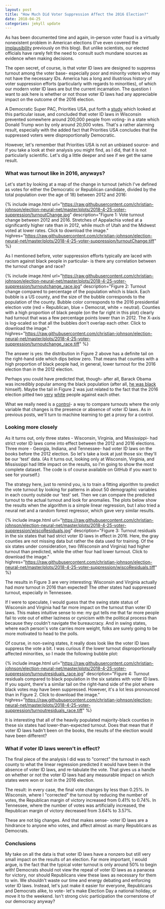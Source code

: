 ```yaml
---
layout: post
title: "How Much Did Voter Suppression Affect the 2016 Election?"
date: 2018-04-25
categories: jekyll update
---
```

As has been documented time and again, in-person voter fraud is a virtually nonexistent problem in American elections (I've even covered the [implausibility](https://christian-johnson.github.io/alabama) previously on this blog).
But unlike scientists, our elected officials have rarely felt the need to consult such mundane sources as evidence when making decisions.


The open secret, of course, is that voter ID laws are designed to suppress turnout among the voter base- especially poor and minority voters who may not have the necessary IDs.
America has a long and illustrious history of voter suppression efforts (particularly with regards to minorities), of which our modern voter ID laws are but the current incarnation.
The question I want to ask here is whether or not those voter ID laws had any appreciable impact on the outcome of the 2016 election.

A Democratic Super PAC, Priorities USA, put forth a [study](https://www.scribd.com/document/347821649/Priorities-USA-Voter-Suppression-Memo) which looked at this particular issue, and concluded that voter ID laws in Wisconsin
prevented somewhere around 200,000 people from voting- in a state which Donald Trump won by only around 20,000 votes.
That's a rather alarming result, especially with the added fact that Priorities USA concludes that the suppressed voters were disproportionally Democratic.

However, let's remember that Priorities USA is not an unbiased source- and if you take a look at their analysis you might find, as I did, that it is not particularly scientific.
Let's dig a little deeper and see if we get the same result.

### What was turnout like in 2016, anyways?
Let's start by looking at a map of the change in turnout (which I've defined as votes for either the Democratic or Republican candidate, divided by the total population over the age of 18) between 2012 and 2016:

{% include image.html url="https://raw.githubusercontent.com/christian-johnson/election-neural-net/master/plots/2018-4-25-voter-suppression/turnoutChange.jpg" description="Figure 1: Vote turnout change between 2012 and 2016. Stretches of Appalachia voted at a significantly higher rate than in 2012, while much of Utah and the Midwest voted at lower rates. Click to download the image." highres="https://raw.githubusercontent.com/christian-johnson/election-neural-net/master/plots/2018-4-25-voter-suppression/turnoutChange.tiff" %}

As I mentioned before, voter suppression efforts typically are laced with racism against black people in particular- is there any correlation between the turnout change and race?

{% include image.html url="https://raw.githubusercontent.com/christian-johnson/election-neural-net/master/plots/2018-4-25-voter-suppression/turnoutchange_race.jpg" description="Figure 2: Turnout change compared to percentage of the population which is black. Each bubble is a US county, and the size of the bubble corresponds to the population of the county. Bubble color corresponds to the 2016 presidential election vote (red = Republican, blue = Democrat, white = neutral). Counties with a high proportion of black people (on the far right in this plot) clearly had turnout that was a few percentage points lower than in 2012. The X-axis is log-scaled so that all the bubbles don't overlap each other. Click to download the image." highres="https://raw.githubusercontent.com/christian-johnson/election-neural-net/master/plots/2018-4-25-voter-suppression/turnoutchange_race.tiff" %}

The answer is yes: the distribution in Figure 2 above has a definite tail on the right-hand side which dips below zero.
That means that counties with a high proportion of black people had, in general, lower turnout for the 2016 election than in the 2012 election.

Perhaps you could have predicted that, though- after all, Barack Obama was incredibly popular among the black population (after all, [he was black](https://www.theatlantic.com/magazine/archive/2017/01/my-president-was-black/508793/) himself).
Maybe the tail in Figure 2 was just related to the fact that the 2016 election pitted two [very](https://www.youtube.com/watch?v=ppgk9Mj1n88]) [white](https://www.theatlantic.com/magazine/archive/2017/10/the-first-white-president-ta-nehisi-coates/537909/) people against each other.

What we really need is a [control](https://en.wikipedia.org/wiki/Scientific_control)- a way to compare turnouts where the only variable that changes is the presence or absence of voter ID laws.
As in previous posts, we'll turn to machine learning to get a proxy for a control.

### Looking more closely
As it turns out, only three states - Wisconsin, Virginia, and Mississippi- had strict voter ID laws come into effect between the 2012 and 2016 elections.
Three more - Georgia, Indiana, and Tennessee- had voter ID laws on the books before the 2012 election.
So let's take a look at just those six: they'll be our 'test' data.
(As it turns out, looking only at Wisconsin, Virginia, and Mississippi had little impact on the results, so I'm going to show the most complete dataset.
The code is of course available on GitHub if you want to see for yourself.)

The strategy here, just to remind you, is to train a fitting algorithm to predict the vote turnout by looking for patterns in about 50 demographic variables in each county outside our 'test' set.
Then we can compare the predicted turnout to the actual turnout and look for anomalies.
The plots below show the results when the algorithm is a simple linear regression, but I also tried a neural net and a random forest regressor, which gave very similar results.

{% include image.html url="https://raw.githubusercontent.com/christian-johnson/election-neural-net/master/plots/2018-4-25-voter-suppression/wiscoResiduals.jpg" description="Figure 3: Turnout residuals in the six states that had strict voter ID laws in effect in 2016. Here, the gray counties are not missing data but rather the data used for training. Of the six states under consideration, two (Wisconsin and Virginia) had higher turnout than predicted, while the other four had lower turnout. Click to download the image." highres="https://raw.githubusercontent.com/christian-johnson/election-neural-net/master/plots/2018-4-25-voter-suppression/wiscoResiduals.tiff" %}

The results in Figure 3 are very interesting: Wisconsin and Virginia actually had *more* turnout in 2016 than expected!
The other states had suppressed turnout, especially in Tennessee.

If I were to speculate, I would guess that the swing state status of Wisconsin and Virginia had far more impact on the turnout than voter ID laws.
This makes intuitive sense to me: my gut tells me that far more people fail to vote out of either laziness or cynicism with the political process than because they couldn't navigate the bureaucracy.
And in swing states, where each person's vote carries more weight, folks are surely going to be more motivated to head to the polls.

Of course, in non-swing states, it really does look like the voter ID laws suppress the vote a bit.
I was curious if the lower turnout disproportionally affected minorities, so I made the following bubble plot:

{% include image.html url="https://raw.githubusercontent.com/christian-johnson/election-neural-net/master/plots/2018-4-25-voter-suppression/turnoutresiduals_race.jpg" description="Figure 4: Turnout residuals compared to black population in the six satates with voter ID laws. If you squint, there's a similar tail on the right-hand side of the plot where black votes may have been suppressed. However, it's a lot less pronounced than in Figure 2. Click to download the image." highres="https://raw.githubusercontent.com/christian-johnson/election-neural-net/master/plots/2018-4-25-voter-suppression/turnoutresiduals_race.tiff" %}

It is interesting that all of the heavily populated majority-black counties in these six states had lower-than-expected turnout.
Does that mean that if voter ID laws hadn't been on the books, the results of the election would have been different?

### What if voter ID laws weren't in effect?
The final piece of the analysis I did was to "correct" the turnout in each county to what the linear regression predicted it would have been in the absence of voter ID laws, and re-tabulate the vote.
That gives us a handle on whether or not the voter ID laws had any measurable impact on which states were won or lost in the 2016 election.

The result: in every case, the final vote changes by less than 0.25%.
In Wisconsin, where I "corrected" the turnout by reducing the number of votes, the Republican margin of victory increased from 0.41% to 0.74%.
In Tennessee, where the number of votes was artificially increased, the Republican margin of victory decreased from 3.64% to 3.57%.

These are not big changes.
And that makes sense- voter ID laws are a hindrance to anyone who votes, and affect almost as many Republicans as Democrats.

### Conclusions
My take on all the data is that voter ID laws have a nonzero but still very small impact on the results of an election.
Far more important, I would argue, is the fact that the typical voter turnout is only around 50% to begin with!
Democrats should not view the repeal of voter ID laws as a panacea for victory, nor should Republicans view these laws as necessary for them to win.
We shouldn't waste our time and energy debating and enforcing voter ID laws.
Instead, let's just make it easier for everyone, Republicans and Democrats alike, to vote- let's make Election Day a national holiday, or move it to the weekend.
Isn't strong civic participation the cornerstone of our democracy anyway?
